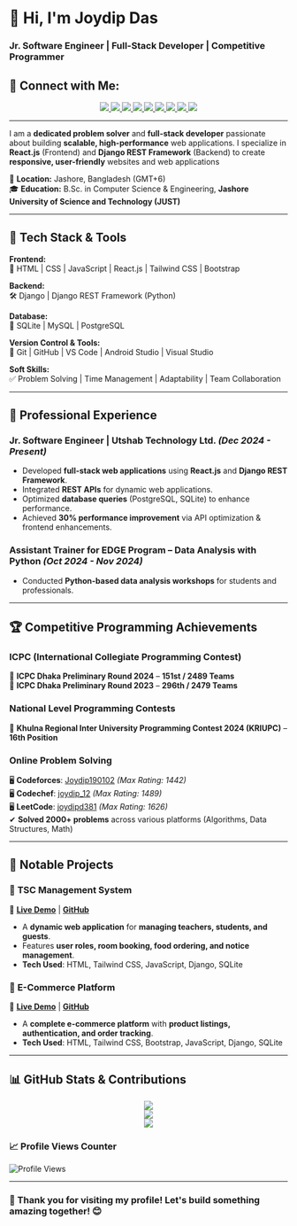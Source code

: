 # 👋 Hi, I'm Joydip Das  
### **Jr. Software Engineer | Full-Stack Developer | Competitive Programmer**  
## 🚀 Connect with Me:

<p align="center">
  <a href="https://twitter.com/your_twitter" target="_blank">
    <img src="https://img.shields.io/badge/Twitter-1DA1F2?style=for-the-badge&logo=twitter&logoColor=white" />
  </a>
  <a href="https://www.linkedin.com/in/joydip-das-469414249/" target="_blank">
    <img src="https://img.shields.io/badge/LinkedIn-0077B5?style=for-the-badge&logo=linkedin&logoColor=white" />
  </a>
  <a href="https://www.facebook.com/your_facebook" target="_blank">
    <img src="https://img.shields.io/badge/Facebook-1877F2?style=for-the-badge&logo=facebook&logoColor=white" />
  </a>
  <a href="https://www.instagram.com/your_instagram" target="_blank">
    <img src="https://img.shields.io/badge/Instagram-E4405F?style=for-the-badge&logo=instagram&logoColor=white" />
  </a>
  <a href="https://stackoverflow.com/users/your_stackoverflow" target="_blank">
    <img src="https://img.shields.io/badge/StackOverflow-F48024?style=for-the-badge&logo=stackoverflow&logoColor=white" />
  </a>
  <a href="https://wa.me/your_whatsapp_number" target="_blank">
    <img src="https://img.shields.io/badge/WhatsApp-25D366?style=for-the-badge&logo=whatsapp&logoColor=white" />
  </a>
  <a href="mailto:joydipd381@gmail.com">
    <img src="https://img.shields.io/badge/Gmail-D14836?style=for-the-badge&logo=gmail&logoColor=white" />
  </a>
  <a href="https://discord.gg/your_discord" target="_blank">
    <img src="https://img.shields.io/badge/Discord-7289DA?style=for-the-badge&logo=discord&logoColor=white" />
  </a>
  <a href="https://t.me/your_telegram" target="_blank">
    <img src="https://img.shields.io/badge/Telegram-2CA5E0?style=for-the-badge&logo=telegram&logoColor=white" />
  </a>
</p>

---



I am a **dedicated problem solver** and **full-stack developer** passionate about building **scalable, high-performance** web applications. I specialize in **React.js** (Frontend) and **Django REST Framework** (Backend) to create **responsive, user-friendly** websites and web applications

📍 **Location:** Jashore, Bangladesh (GMT+6)  
🎓 **Education:** B.Sc. in Computer Science & Engineering, **Jashore University of Science and Technology (JUST)**  

---

## 🔧 **Tech Stack & Tools**  

**Frontend:**  
🚀 HTML | CSS | JavaScript | React.js | Tailwind CSS | Bootstrap  

**Backend:**  
🛠 Django | Django REST Framework (Python)  

**Database:**  
📂 SQLite | MySQL | PostgreSQL  

**Version Control & Tools:**  
🔗 Git | GitHub | VS Code | Android Studio | Visual Studio  

**Soft Skills:**  
✅ Problem Solving | Time Management | Adaptability | Team Collaboration  

---

## 💼 **Professional Experience**  

### **Jr. Software Engineer | Utshab Technology Ltd.** *(Dec 2024 - Present)*  
- Developed **full-stack web applications** using **React.js** and **Django REST Framework**.  
- Integrated **REST APIs** for dynamic web applications.  
- Optimized **database queries** (PostgreSQL, SQLite) to enhance performance.  
- Achieved **30% performance improvement** via API optimization & frontend enhancements.  

### **Assistant Trainer for EDGE Program – Data Analysis with Python** *(Oct 2024 - Nov 2024)*  
- Conducted **Python-based data analysis workshops** for students and professionals.  

---

## 🏆 **Competitive Programming Achievements**  

### **ICPC (International Collegiate Programming Contest)**  
🏅 **ICPC Dhaka Preliminary Round 2024** – **151st / 2489 Teams**  
🏅 **ICPC Dhaka Preliminary Round 2023** – **296th / 2479 Teams**  

### **National Level Programming Contests**  
🥇 **Khulna Regional Inter University Programming Contest 2024 (KRIUPC)** – **16th Position**  

### **Online Problem Solving**  
🖥 **Codeforces**: [Joydip190102](https://codeforces.com/profile/Joydip190102) *(Max Rating: 1442)*  
🖥 **Codechef**: [joydip_12](https://www.codechef.com/users/joydip_12) *(Max Rating: 1489)*  
🖥 **LeetCode**: [joydipd381](https://leetcode.com/u/joydipd381/) *(Max Rating: 1626)*  
✔ **Solved 2000+ problems** across various platforms (Algorithms, Data Structures, Math)  

---

## 🚀 **Notable Projects**  

### 🔹 **TSC Management System**  
📌 **[Live Demo](https://tsc-8kp9.onrender.com/)** | **[GitHub](https://github.com/joydip12321/TSC)**  
- A **dynamic web application** for **managing teachers, students, and guests**.  
- Features **user roles, room booking, food ordering, and notice management**.  
- **Tech Used**: HTML, Tailwind CSS, JavaScript, Django, SQLite  

### 🔹 **E-Commerce Platform**  
📌 **[Live Demo](https://e-commerce-dzxv.onrender.com/)** | **[GitHub](https://github.com/joydip12321/E-Commerce-)**  
- A **complete e-commerce platform** with **product listings, authentication, and order tracking**.  
- **Tech Used**: HTML, Tailwind CSS, Bootstrap, JavaScript, Django, SQLite  

---

## 📊 **GitHub Stats & Contributions**  

<p align="center">
  <img src="https://streak-stats.demolab.com?user=joydip12321&theme=dark&hide_border=true" />
  <br/>
  <img src="https://github-readme-stats.vercel.app/api?username=joydip12321&show_icons=true&theme=dark" />
  <br/>
  <img src="https://github-readme-stats.vercel.app/api/top-langs/?username=joydip12321&layout=compact&theme=dark" />
</p>

### **📈 Profile Views Counter**  
![Profile Views](https://komarev.com/ghpvc/?username=joydip12321&color=brightgreen)  

---


### **🚀 Thank you for visiting my profile! Let's build something amazing together! 😊**  
